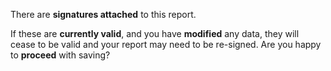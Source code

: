 There are __signatures attached__ to this report.

If these are __currently valid__, and you have __modified__ any data, they will cease to be valid and your report may need to be re-signed. Are you happy to __proceed__ with saving?